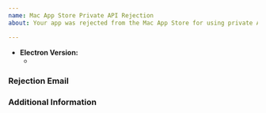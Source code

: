 ```yaml
---
name: Mac App Store Private API Rejection
about: Your app was rejected from the Mac App Store for using private API's

---
```


* **Electron Version:** 
  * <!-- (output of `node_modules/.bin/electron --version`) e.g. 4.0.3 -->

### Rejection Email
<!-- Paste the contents of your rejection email here, censoring any private information such as app names.-->

### Additional Information
<!-- Add any other context about the problem here. -->
